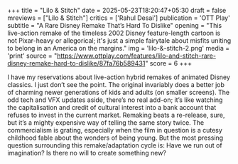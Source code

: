 +++
title = "Lilo & Stitch"
date = 2025-05-23T18:20:47+05:30
draft = false
mreviews = ["Lilo & Stitch"]
critics = ['Rahul Desai']
publication = 'OTT Play'
subtitle = "A Rare Disney Remake That’s Hard To Dislike"
opening = "This live-action remake of the timeless 2002 Disney feature-length cartoon is not Pixar-heavy or allegorical; it's just a simple fairytale about misfits uniting to belong in an America on the margins."
img = 'lilo-&-stitch-2.png'
media = 'print'
source = "https://www.ottplay.com/features/lilo-and-stitch-rare-disney-remake-hard-to-dislike/87fa76b589431"
score = 6
+++

I have my reservations about live-action hybrid remakes of animated Disney classics. I just don’t see the point. The original invariably does a better job of charming newer generations of kids and adults (on smaller screens). The odd tech and VFX updates aside, there’s no real add-on; it’s like watching the capitalisation and credit of cultural interest into a bank account that refuses to invest in the current market. Remaking beats a re-release, sure, but it’s a mighty expensive way of telling the same story twice. The commercialism is grating, especially when the film in question is a cutesy childhood fable about the wonders of being young. But the most pressing question surrounding this remake/adaptation cycle is: Have we run out of imagination? Is there no will to create something new?
